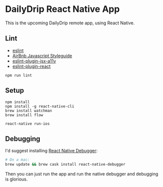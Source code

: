 # DailyDrip React Native App

This is the upcoming DailyDrip remote app, using React Native.

## Lint

- [eslint](http://eslint.org/)
- [AirBnb Javascript Styleguide](https://github.com/airbnb/javascript)
- [eslint-plugin-jsx-a11y](https://github.com/evcohen/eslint-plugin-jsx-a11y)
- [eslint-plugin-react](https://github.com/yannickcr/eslint-plugin-react)

```
npm run lint
```

## Setup

```
npm install
npm install -g react-native-cli
brew install watchman
brew install flow

react-native run-ios
```

## Debugging

I'd suggest installing [React Native
Debugger](https://github.com/jhen0409/react-native-debugger):

```sh
# On a mac:
brew update && brew cask install react-native-debugger
```

Then you can just run the app and run the native debugger and debugging is
glorious.
